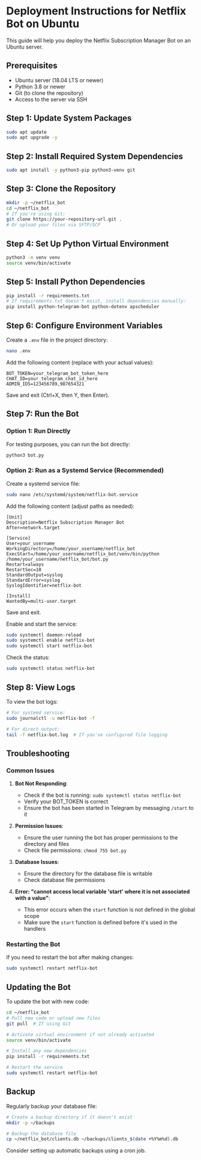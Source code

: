 # Deployment Instructions for Netflix Bot on Ubuntu

This guide will help you deploy the Netflix Subscription Manager Bot on an Ubuntu server.

## Prerequisites

- Ubuntu server (18.04 LTS or newer)
- Python 3.8 or newer
- Git (to clone the repository)
- Access to the server via SSH

## Step 1: Update System Packages

```bash
sudo apt update
sudo apt upgrade -y
```

## Step 2: Install Required System Dependencies

```bash
sudo apt install -y python3-pip python3-venv git
```

## Step 3: Clone the Repository

```bash
mkdir -p ~/netflix_bot
cd ~/netflix_bot
# If you're using Git:
git clone https://your-repository-url.git .
# Or upload your files via SFTP/SCP
```

## Step 4: Set Up Python Virtual Environment

```bash
python3 -m venv venv
source venv/bin/activate
```

## Step 5: Install Python Dependencies

```bash
pip install -r requirements.txt
# If requirements.txt doesn't exist, install dependencies manually:
pip install python-telegram-bot python-dotenv apscheduler
```

## Step 6: Configure Environment Variables

Create a `.env` file in the project directory:

```bash
nano .env
```

Add the following content (replace with your actual values):

```
BOT_TOKEN=your_telegram_bot_token_here
CHAT_ID=your_telegram_chat_id_here
ADMIN_IDS=123456789,987654321
```

Save and exit (Ctrl+X, then Y, then Enter).

## Step 7: Run the Bot

### Option 1: Run Directly

For testing purposes, you can run the bot directly:

```bash
python3 bot.py
```

### Option 2: Run as a Systemd Service (Recommended)

Create a systemd service file:

```bash
sudo nano /etc/systemd/system/netflix-bot.service
```

Add the following content (adjust paths as needed):

```
[Unit]
Description=Netflix Subscription Manager Bot
After=network.target

[Service]
User=your_username
WorkingDirectory=/home/your_username/netflix_bot
ExecStart=/home/your_username/netflix_bot/venv/bin/python /home/your_username/netflix_bot/bot.py
Restart=always
RestartSec=10
StandardOutput=syslog
StandardError=syslog
SyslogIdentifier=netflix-bot

[Install]
WantedBy=multi-user.target
```

Save and exit.

Enable and start the service:

```bash
sudo systemctl daemon-reload
sudo systemctl enable netflix-bot
sudo systemctl start netflix-bot
```

Check the status:

```bash
sudo systemctl status netflix-bot
```

## Step 8: View Logs

To view the bot logs:

```bash
# For systemd service:
sudo journalctl -u netflix-bot -f

# For direct output:
tail -f netflix-bot.log  # If you've configured file logging
```

## Troubleshooting

### Common Issues

1. **Bot Not Responding**:
   - Check if the bot is running: `sudo systemctl status netflix-bot`
   - Verify your BOT_TOKEN is correct
   - Ensure the bot has been started in Telegram by messaging `/start` to it

2. **Permission Issues**:
   - Ensure the user running the bot has proper permissions to the directory and files
   - Check file permissions: `chmod 755 bot.py`

3. **Database Issues**:
   - Ensure the directory for the database file is writable
   - Check database file permissions

4. **Error: "cannot access local variable 'start' where it is not associated with a value"**:
   - This error occurs when the `start` function is not defined in the global scope
   - Make sure the `start` function is defined before it's used in the handlers

### Restarting the Bot

If you need to restart the bot after making changes:

```bash
sudo systemctl restart netflix-bot
```

## Updating the Bot

To update the bot with new code:

```bash
cd ~/netflix_bot
# Pull new code or upload new files
git pull  # If using Git

# Activate virtual environment if not already activated
source venv/bin/activate

# Install any new dependencies
pip install -r requirements.txt

# Restart the service
sudo systemctl restart netflix-bot
```

## Backup

Regularly backup your database file:

```bash
# Create a backup directory if it doesn't exist
mkdir -p ~/backups

# Backup the database file
cp ~/netflix_bot/clients.db ~/backups/clients_$(date +%Y%m%d).db
```

Consider setting up automatic backups using a cron job.
